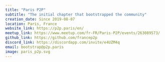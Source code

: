 ```yaml
---
title: "Paris P2P"
subtitle: "The initial chapter that bootstrapped the community"
creation_date: Since 2019-08-07
location: Paris, France
website_link: https://p2p.paris/en/
meetup_link: https://www.meetup.com/fr-FR/Paris-P2P/events/263089573/
github_link: https://github.com/francep2p
discord_link: https://discordapp.com/invite/e4UZM4q
email: bootstrap@p2p.paris
image: paris_p2p.svg
---
```

